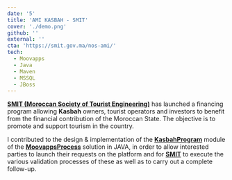 ```yaml
---
date: '5'
title: 'AMI KASBAH - SMIT'
cover: './demo.png'
github: ''
external: ''
cta: 'https://smit.gov.ma/nos-ami/'
tech:
  - Moovapps
  - Java
  - Maven
  - MSSQL
  - JBoss
---
```


**[SMIT (Moroccan Society of Tourist Engineering)](https://smit.gov.ma)** has launched a financing program allowing **Kasbah** owners, tourist operators and investors to benefit from the financial contribution of the Moroccan State. The objective is to promote and support tourism in the country.

I contributed to the design & implementation of the **[KasbahProgram](https://smit.gov.ma/nos-ami/)** module of the **[MoovappsProcess](https://moovapps.com)** solution in JAVA, in order to allow interested parties to launch their requests on the platform and for **[SMIT](https://smit.gov.ma)** to execute the various validation processes of these as well as to carry out a complete follow-up.
